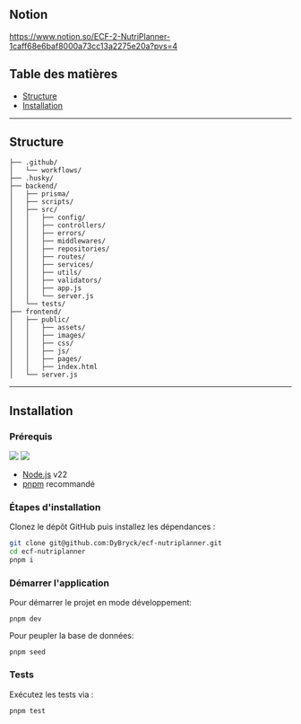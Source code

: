 ## Notion

https://www.notion.so/ECF-2-NutriPlanner-1caff68e6baf8000a73cc13a2275e20a?pvs=4

## Table des matières

- [Structure](#structure)
- [Installation](#installation)

---

## Structure

```
├── .github/
│   └── workflows/
├── .husky/
├── backend/
│   ├── prisma/
│   ├── scripts/
│   ├── src/
│   │   ├── config/
│   │   ├── controllers/
│   │   ├── errors/
│   │   ├── middlewares/
│   │   ├── repositories/
│   │   ├── routes/
│   │   ├── services/
│   │   ├── utils/
│   │   ├── validators/
│   │   ├── app.js
│   │   └── server.js
│   └── tests/
├── frontend/
│   ├── public/
│   │   ├── assets/
│   │   ├── images/
│   │   ├── css/
│   │   ├── js/
│   │   ├── pages/
│   │   ├── index.html
│   └── server.js
```

---

## Installation

### Prérequis

![](https://img.shields.io/badge/Node.js-v22.14.0-5FA04E?logo=nodedotjs) ![](https://img.shields.io/badge/pnpm-v10.7.1-F69220?logo=pnpm)

- [Node.js](https://nodejs.org/en) v22
- [pnpm](https://pnpm.io/) recommandé

### Étapes d'installation

Clonez le dépôt GitHub puis installez les dépendances :

```bash
git clone git@github.com:DyBryck/ecf-nutriplanner.git
cd ecf-nutriplanner
pnpm i
```

### Démarrer l'application

Pour démarrer le projet en mode développement:

```
pnpm dev
```

Pour peupler la base de données:

```
pnpm seed
```

### Tests

Exécutez les tests via :

```bash
pnpm test
```

